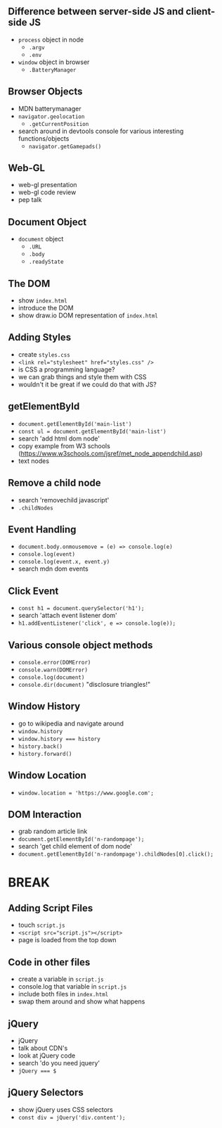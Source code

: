 ## Difference between server-side JS and client-side JS
* `process` object in node
  * `.argv`
  * `.env`
* `window` object in browser
  * `.BatteryManager`

## Browser Objects
* MDN batterymanager
* `navigator.geolocation`
  * `.getCurrentPosition`
* search around in devtools console for various interesting functions/objects
  * `navigator.getGamepads()`


## Web-GL
* web-gl presentation
* web-gl code review
* pep talk

## Document Object
* `document` object
  * `.URL`
  * `.body`
  * `.readyState`

## The DOM
* show `index.html`
* introduce the DOM
* show draw.io DOM representation of `index.html`

## Adding Styles
* create `styles.css`
* `<link rel="stylesheet" href="styles.css" />`
* is CSS a programming language?
* we can grab things and style them with CSS
* wouldn't it be great if we could do that with JS?


## getElementById
* `document.getElementById('main-list')`
* `const ul = document.getElementById('main-list')`
* search 'add html dom node'
* copy example from W3 schools (https://www.w3schools.com/jsref/met_node_appendchild.asp)
* text nodes

## Remove a child node
* search 'removechild javascript'
* `.childNodes`

## Event Handling
* `document.body.onmousemove = (e) => console.log(e)`
* `console.log(event)`
* `console.log(event.x, event.y)`
* search mdn dom events

## Click Event
* `const h1 = document.querySelector('h1');`
* search 'attach event listener dom'
* `h1.addEventListener('click', e => console.log(e));`

## Various console object methods
* `console.error(DOMError)`
* `console.warn(DOMError)`
* `console.log(document)`
* `console.dir(document)` "disclosure triangles!"

## Window History
* go to wikipedia and navigate around
* `window.history`
* `window.history === history`
* `history.back()`
* `history.forward()`

## Window Location
* `window.location = 'https://www.google.com';`

## DOM Interaction
* grab random article link
* `document.getElementById('n-randompage');`
* search 'get child element of dom node'
* `document.getElementById('n-randompage').childNodes[0].click();`

# BREAK

## Adding Script Files
* touch `script.js`
* `<script src="script.js"></script>`
* page is loaded from the top down

## Code in other files
* create a variable in `script.js`
* console.log that variable in `script.js`
* include both files in `index.html`
* swap them around and show what happens

## jQuery
* jQuery
* talk about CDN's
* look at jQuery code
* search 'do you need jquery'
* `jQuery === $`

## jQuery Selectors
* show jQuery uses CSS selectors
* `const div = jQuery('div.content');`
